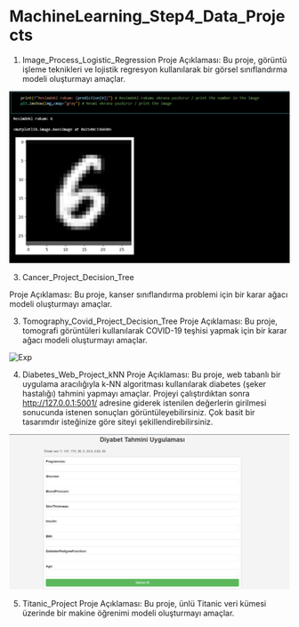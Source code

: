 <h1>MachineLearning_Step4_Data_Projects</h1>

1) Image_Process_Logistic_Regression
Proje Açıklaması:
Bu proje, görüntü işleme teknikleri ve lojistik regresyon kullanılarak bir görsel sınıflandırma modeli oluşturmayı amaçlar.

![Exp](images/1.png)

3) Cancer_Project_Decision_Tree

Proje Açıklaması:
Bu proje, kanser sınıflandırma problemi için bir karar ağacı modeli oluşturmayı amaçlar.


3) Tomography_Covid_Project_Decision_Tree
Proje Açıklaması:
Bu proje, tomografi görüntüleri kullanılarak COVID-19 teşhisi yapmak için bir karar ağacı modeli oluşturmayı amaçlar.

![Exp](images/2.png)

4) Diabetes_Web_Project_kNN
Proje Açıklaması:
Bu proje, web tabanlı bir uygulama aracılığıyla k-NN algoritması kullanılarak diabetes (şeker hastalığı) tahmini yapmayı amaçlar. Projeyi çalıştırdıktan sonra http://127.0.0.1:5001/ adresine giderek istenilen değerlerin girilmesi sonucunda istenen sonuçları görüntüleyebilirsiniz. Çok basit bir tasarımdır isteğinize göre siteyi şekillendirebilirsiniz.

![Exp](images/3.png)

5) Titanic_Project
Proje Açıklaması:
Bu proje, ünlü Titanic veri kümesi üzerinde bir makine öğrenimi modeli oluşturmayı amaçlar.

